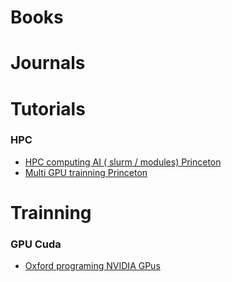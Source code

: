 
# Books

# Journals

# Tutorials

### HPC
* [HPC computing AI ( slurm / modules) Princeton](https://researchcomputing.princeton.edu/support/knowledge-base/pytorch#geometric)
* [Multi GPU trainning Princeton](https://github.com/PrincetonUniversity/multi_gpu_training)

# Trainning

### GPU Cuda

* [Oxford programing NVIDIA GPus](https://people.maths.ox.ac.uk/gilesm/cuda/)
